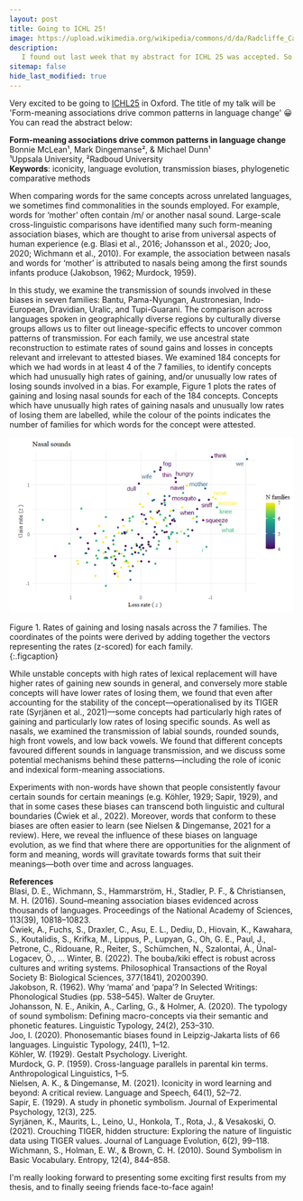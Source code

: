 ```yaml
---
layout: post
title: Going to ICHL 25!
image: https://upload.wikimedia.org/wikipedia/commons/d/da/Radcliffe_Camera%2C_Oxford%2C_UK.jpg 
description: 
   I found out last week that my abstract for ICHL 25 was accepted. So excited for the first in-person conference of my PhD!
sitemap: false
hide_last_modified: true
---
```


Very excited to be going to [ICHL25](https://ichl.ling-phil.ox.ac.uk/) in Oxford. The title of my talk will be 'Form-meaning associations drive common patterns in language change' 😀 You can read the abstract below:

<!--more-->

**Form-meaning associations drive common patterns in language change**  
Bonnie McLean¹, Mark Dingemanse², & Michael Dunn¹  
¹Uppsala University, ²Radboud University  
**Keywords**: iconicity, language evolution, transmission biases, phylogenetic comparative methods

When comparing words for the same concepts across unrelated languages, we sometimes find commonalities in the sounds employed. For example, words for ‘mother’ often contain /m/ or another nasal sound. Large-scale cross-linguistic comparisons have identified many such form-meaning association biases, which are thought to arise from universal aspects of human experience (e.g. Blasi et al., 2016; Johansson et al., 2020; Joo, 2020; Wichmann et al., 2010). For example, the association between nasals and words for ‘mother’ is attributed to nasals being among the first sounds infants produce (Jakobson, 1962; Murdock, 1959).

In this study, we examine the transmission of sounds involved in these biases in seven families: Bantu, Pama-Nyungan, Austronesian, Indo-European, Dravidian, Uralic, and Tupi-Guarani. The comparison across languages spoken in geographically diverse regions by culturally diverse groups allows us to filter out lineage-specific effects to uncover common patterns of transmission. For each family, we use ancestral state reconstruction to estimate rates of sound gains and losses in concepts relevant and irrelevant to attested biases. We examined 184 concepts for which we had words in at least 4 of the 7 families, to identify concepts which had unusually high rates of gaining, and/or unusually low rates of losing sounds involved in a bias. For example, Figure 1 plots the rates of gaining and losing nasal sounds for each of the 184 concepts. Concepts which have unusually high rates of gaining nasals and unusually low rates of losing them are labelled, while the colour of the points indicates the number of families for which words for the concept were attested.

![](/assets/img/iconicity/ICHLabstract.png)  

Figure 1. Rates of gaining and losing nasals across the 7 families. The coordinates of the points were derived by adding together the vectors representing the rates (z-scored) for each family.  
{:.figcaption}

While unstable concepts with high rates of lexical replacement will have higher rates of gaining new sounds in general, and conversely more stable concepts will have lower rates of losing them, we found that even after accounting for the stability of the concept—operationalised by its TIGER rate (Syrjänen et al., 2021)—some concepts had particularly high rates of gaining and particularly low rates of losing specific sounds. As well as nasals, we examined the transmission of labial sounds, rounded sounds, high front vowels, and low back vowels. We found that different concepts favoured different sounds in language transmission, and we discuss some potential mechanisms behind these patterns—including the role of iconic and indexical form-meaning associations.

Experiments with non-words have shown that people consistently favour certain sounds for certain meanings (e.g. Köhler, 1929; Sapir, 1929), and that in some cases these biases can transcend both linguistic and cultural boundaries (Ćwiek et al., 2022). Moreover, words that conform to these biases are often easier to learn (see Nielsen & Dingemanse, 2021 for a review). Here, we reveal the influence of these biases on language evolution, as we find that where there are opportunities for the alignment of form and meaning, words will gravitate towards forms that suit their meanings—both over time and across languages.

**References**  
Blasi, D. E., Wichmann, S., Hammarström, H., Stadler, P. F., & Christiansen, M. H. (2016). Sound–meaning association biases evidenced across thousands of languages. Proceedings of the National Academy of Sciences, 113(39), 10818–10823.  
Ćwiek, A., Fuchs, S., Draxler, C., Asu, E. L., Dediu, D., Hiovain, K., Kawahara, S., Koutalidis, S., Krifka, M., Lippus, P., Lupyan, G., Oh, G. E., Paul, J., Petrone, C., Ridouane, R., Reiter, S., Schümchen, N., Szalontai, Á., Ünal-Logacev, Ö., … Winter, B. (2022). The bouba/kiki effect is robust across cultures and writing systems. Philosophical Transactions of the Royal Society B: Biological Sciences, 377(1841), 20200390.  
Jakobson, R. (1962). Why ‘mama’ and ‘papa’? In Selected Writings: Phonological Studies (pp. 538–545). Walter de Gruyter.  
Johansson, N. E., Anikin, A., Carling, G., & Holmer, A. (2020). The typology of sound symbolism: Defining macro-concepts via their semantic and phonetic features. Linguistic Typology, 24(2), 253–310.  
Joo, I. (2020). Phonosemantic biases found in Leipzig-Jakarta lists of 66 languages. Linguistic Typology, 24(1), 1–12.  
Köhler, W. (1929). Gestalt Psychology. Liveright.  
Murdock, G. P. (1959). Cross-language parallels in parental kin terms. Anthropological Linguistics, 1–5.  
Nielsen, A. K., & Dingemanse, M. (2021). Iconicity in word learning and beyond: A critical review. Language and Speech, 64(1), 52–72.  
Sapir, E. (1929). A study in phonetic symbolism. Journal of Experimental Psychology, 12(3), 225.  
Syrjänen, K., Maurits, L., Leino, U., Honkola, T., Rota, J., & Vesakoski, O. (2021). Crouching TIGER, hidden structure: Exploring the nature of linguistic data using TIGER values. Journal of Language Evolution, 6(2), 99–118.  
Wichmann, S., Holman, E. W., & Brown, C. H. (2010). Sound Symbolism in Basic Vocabulary. Entropy, 12(4), 844–858.  

I'm really looking forward to presenting some exciting first results from my thesis, and to finally seeing friends face-to-face again!

